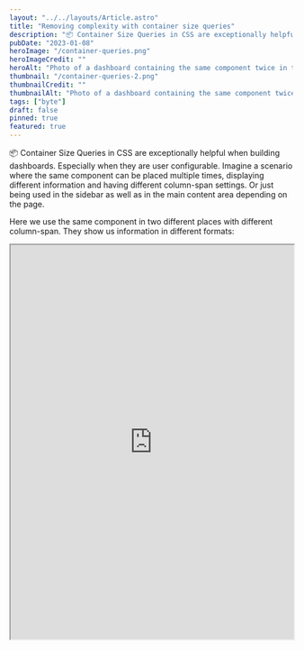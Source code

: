 ```yaml
---
layout: "../../layouts/Article.astro"
title: "Removing complexity with container size queries"
description: "📦 Container Size Queries in CSS are exceptionally helpful when building dashboards. Especially when they are user configurable. Lets reuse the same component for different configurations."
pubDate: "2023-01-08"
heroImage: "/container-queries.png"
heroImageCredit: ""
heroAlt: "Photo of a dashboard containing the same component twice in two different size configurations, using container size queries"
thumbnail: "/container-queries-2.png"
thumbnailCredit: ""
thumbnailAlt: "Photo of a dashboard containing the same component twice in two different size configurations, using container size queries"
tags: ["byte"]
draft: false
pinned: true
featured: true
---
```

📦 Container Size Queries in CSS are exceptionally helpful when building dashboards. Especially when they are user configurable. Imagine a scenario where the same component can be placed multiple times, displaying different information and having different column-span settings. Or just being used in the sidebar as well as in the main content area depending on the page.

Here we use the same component in two different places with different column-span. They show us information in different formats:

<iframe style="width:100%; height: 700px;" src="https://stackblitz.com/edit/typescript-8ew4k7?embed=1&file=style.css&hideExplorer=1&hideNavigation=1&view=preview" />

Up until now, with media queries, we could not have solved this easily. Our styling would apply to all instances of the component on the page equally and could not handle sizing dependent on placement. This would require complex classes that get set or removed and would trigger mobile styling earlier on larger uses..

✅ Lets use a container query and define the container type. Figuring out where to set a container type like `container-type: inline-size` can be a challenge when creating the component.

```css
.item {
  background-color: white;
  border-radius: 6px;
  overflow: hidden;
  box-shadow: var(--shadow-elevation-medium);
  container-type: inline-size;
}

@container (min-width: 400px) {
  .shipping__line {
    flex-wrap: wrap;
    border: 2px solid #f1cffc;
    border-radius: 6px;
    padding: 1rem;
    gap: 1rem;
    text-align: center;
  }
}
```

Extending this a little bit more we can easily build our multi-use dashboard components – and not worry about device size & adding and removing complex extra classes.

There is also the possiblity to use **style queries** in addition, to offer even more flexiblity to the user without much effort. [Ahmad Shadeed](https://ishadeed.com/article/css-container-style-queries/) has written a fantastic article on that with quite a lot of use cases and examples.

For any questions ping me on [twitter here](https://twitter.com/mojitane/status/1612155035311570945) 🐦